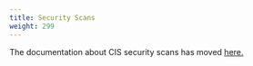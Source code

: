 ```yaml
---
title: Security Scans
weight: 299
---
```


The documentation about CIS security scans has moved [here.]({{<baseurl>}}/rancher/v2.6/en/cis-scans)
